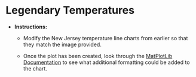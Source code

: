 # Legendary Temperatures

* **Instructions:**

  * Modify the New Jersey temperature line charts from earlier so that they match the image provided.

  * Once the plot has been created, look through the [MatPlotLib Documentation](https://matplotlib.org/2.0.2/index.html) to see what additional formatting could be added to the chart.